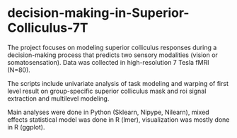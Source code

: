 # decision-making-in-Superior-Colliculus-7T

The project focuses on modeling superior colliculus responses during a decision-making process that predicts two sensory modalities (vision or somatosensation). Data was collected in high-resolution 7 Tesla fMRI (N=80).

The scripts include univariate analysis of task modeling and warping of first level result on group-specific superior colliculus mask and roi signal extraction and multilevel modeling.

Main analyses were done in Python (Sklearn, Nipype, Nilearn), mixed effects statistical model was done in R (lmer), visualization was mostly done in R (ggplot).
